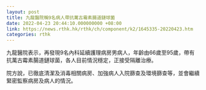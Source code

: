 ```yaml
---
layout: post
title: 九龍醫院稱9名病人帶抗萬古霉素腸道鏈球菌
date: 2022-04-23 20:44:10.000000000 +08:00
link: https://news.rthk.hk/rthk/ch/component/k2/1645335-20220423.htm
categories: rthk
---
```


九龍醫院表示，再發現9名內科延續護理病房男病人，年齡由66歲至95歲，帶有抗萬古霉素腸道鏈球菌，各人目前情況穩定，正接受隔離治療。

院方說，已徹底清潔及消毒相關病房、加強病人入院篩查及環境篩查等，並會繼續緊密監察病房及病人的情況。
